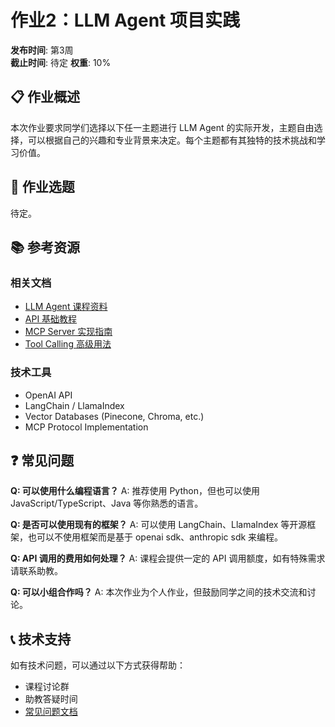 # 作业2：LLM Agent 项目实践

**发布时间**: 第3周  
**截止时间**: 待定
**权重**: 10%

## 📋 作业概述

本次作业要求同学们选择以下任一主题进行 LLM Agent 的实际开发，主题自由选择，可以根据自己的兴趣和专业背景来决定。每个主题都有其独特的技术挑战和学习价值。

## 🎯 作业选题

待定。

<!-- 请从以下5个主题中选择一个进行实现：

### 1. 数据预处理 Agent 工作流
构建一个 agent 工作流来执行数据清洗和段落切割预处理任务。

### 2. RAG 问答系统
以 RAG（Retrieval-Augmented Generation）为核心，构建一个完整的提问+检索+答题的 agent 系统。

### 3. MCP Server Coding Agent
基于 Model Context Protocol (MCP) Server 实现一个编程助手 agent。

### 4. OpenAI SDK Tool Calling Agent
使用 OpenAI SDK 内置的 tool calling 功能实现一个编程助手 agent。

### 5. 物理问题 Benchmark 构建
构造一个包含5-10道题目的小型物理问题基准测试集。 -->

## 📚 参考资源

### 相关文档
- [LLM Agent 课程资料](../course/llm-agent/overview)
- [API 基础教程](../course/llm-agent/api-basics)
- [MCP Server 实现指南](../course/llm-agent/mcp-server)
- [Tool Calling 高级用法](../course/llm-agent/tool-calling)

### 技术工具
- OpenAI API
- LangChain / LlamaIndex
- Vector Databases (Pinecone, Chroma, etc.)
- MCP Protocol Implementation

## ❓ 常见问题

**Q: 可以使用什么编程语言？**
A: 推荐使用 Python，但也可以使用 JavaScript/TypeScript、Java 等你熟悉的语言。

**Q: 是否可以使用现有的框架？**
A: 可以使用 LangChain、LlamaIndex 等开源框架，也可以不使用框架而是基于 openai sdk、anthropic sdk 来编程。

**Q: API 调用的费用如何处理？**
A: 课程会提供一定的 API 调用额度，如有特殊需求请联系助教。

**Q: 可以小组合作吗？**
A: 本次作业为个人作业，但鼓励同学之间的技术交流和讨论。

## 📞 技术支持

如有技术问题，可以通过以下方式获得帮助：
- 课程讨论群
- 助教答疑时间
- [常见问题文档](../resources/faq)